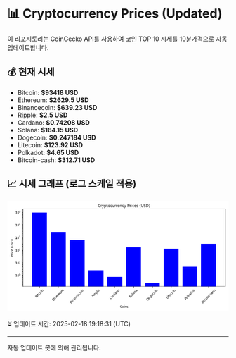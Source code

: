 
# 📊 Cryptocurrency Prices (Updated)

이 리포지토리는 CoinGecko API를 사용하여 코인 TOP 10 시세를 10분가격으로 자동 업데이트합니다.

## 💰 현재 시세
- Bitcoin: **$93418 USD**
- Ethereum: **$2629.5 USD**
- Binancecoin: **$639.23 USD**
- Ripple: **$2.5 USD**
- Cardano: **$0.74208 USD**
- Solana: **$164.15 USD**
- Dogecoin: **$0.247184 USD**
- Litecoin: **$123.92 USD**
- Polkadot: **$4.65 USD**
- Bitcoin-cash: **$312.71 USD**

## 📈 시세 그래프 (로그 스케일 적용)
![Crypto Prices](crypto_prices.png)

⏳ 업데이트 시간: 2025-02-18 19:18:31 (UTC)

---
자동 업데이트 봇에 의해 관리됩니다.
